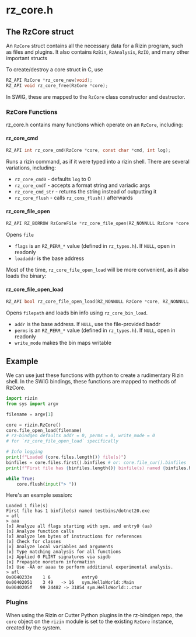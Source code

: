 # rz_core.h

## The RzCore struct
An `RzCore` struct contains all the necessary data for a Rizin program, such as files and plugins.
It also contains `RzBin`, `RzAnalysis`, `RzIO`, and many other important structs

To create/destroy a core struct in C, use
```c
RZ_API RzCore *rz_core_new(void);
RZ_API void rz_core_free(RzCore *core);
```
In SWIG, these are mapped to the `RzCore` class constructor and destructor.

### RzCore Functions
rz_core.h contains many functions which operate on an `RzCore`, including:

#### rz_core_cmd
```c
RZ_API int rz_core_cmd(RzCore *core, const char *cmd, int log);
```
Runs a rizin command, as if it were typed into a rizin shell.
There are several variations, including:
- `rz_core_cmd0` - defaults `log` to 0
- `rz_core_cmdf` - accepts a format string and variadic args
- `rz_core_cmd_str` - returns the string instead of outputting it
- `rz_core_flush` - calls `rz_cons_flush()` afterwards

#### rz_core_file_open
```c
RZ_API RZ_BORROW RzCoreFile *rz_core_file_open(RZ_NONNULL RzCore *core, RZ_NONNULL const char *file, int flags, ut64 loadaddr);
```
Opens `file`
- `flags` is an `RZ_PERM_*` value (defined in `rz_types.h`). If `NULL`, open in readonly
- `loadaddr` is the base address

Most of the time, `rz_core_file_open_load` will be more convenient, as it also loads the binary:

#### rz_core_file_open_load
```c
RZ_API bool rz_core_file_open_load(RZ_NONNULL RzCore *core, RZ_NONNULL const char *filepath, ut64 addr, int perms, bool write_mode);
```
Opens `filepath` and loads bin info using `rz_core_bin_load`.
- `addr` is the base address. If `NULL`, use the file-provided baddr
- `perms` is an `RZ_PERM_*` value (defined in `rz_types.h`). If `NULL`, open in readonly
- `write_mode` makes the bin maps writable

## Example
We can use just these functions with python to create a rudimentary Rizin shell.
In the SWIG bindings, these functions are mapped to methods of RzCore.

```py
import rizin
from sys import argv

filename = argv[1]

core = rizin.RzCore()
core.file_open_load(filename)
# rz-bindgen defaults addr = 0, perms = 0, write_mode = 0
# for `rz_core_file_open_load` specifically

# Info logging
print(f"Loaded {core.files.length()} file(s)")
binfiles = core.files.first().binfiles # or: core.file_cur().binfiles
print(f"First file has {binfiles.length()} binfile(s) named {binfiles.head().file}")

while True:
    core.flush(input("> "))
```

Here's an example session:
```
Loaded 1 file(s)
First file has 1 binfile(s) named testbins/dotnet20.exe
> afl
> aaa
[x] Analyze all flags starting with sym. and entry0 (aa)
[x] Analyze function calls
[x] Analyze len bytes of instructions for references
[x] Check for classes
[x] Analyze local variables and arguments
[x] Type matching analysis for all functions
[x] Applied 0 FLIRT signatures via sigdb
[x] Propagate noreturn information
[x] Use -AA or aaaa to perform additional experimental analysis.
> afl
0x0040233e    1 6            entry0
0x00402051    3 49   -> 16   sym.HelloWorld::Main
0x0040205f   99 24482 -> 31854 sym.HelloWorld::.ctor
```

### Plugins
When using the Rizin or Cutter Python plugins in the rz-bindgen repo, the `core` object on the `rizin` module is set to the existing `RzCore` instance, created by the system.

